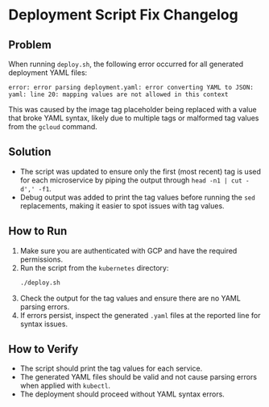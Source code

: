 # Deployment Script Fix Changelog

## Problem

When running `deploy.sh`, the following error occurred for all generated deployment YAML files:

```
error: error parsing deployment.yaml: error converting YAML to JSON: yaml: line 20: mapping values are not allowed in this context
```

This was caused by the image tag placeholder being replaced with a value that broke YAML syntax, likely due to multiple tags or malformed tag values from the `gcloud` command.

## Solution

- The script was updated to ensure only the first (most recent) tag is used for each microservice by piping the output through `head -n1 | cut -d',' -f1`.
- Debug output was added to print the tag values before running the `sed` replacements, making it easier to spot issues with tag values.

## How to Run

1. Make sure you are authenticated with GCP and have the required permissions.
2. Run the script from the `kubernetes` directory:
   ```bash
   ./deploy.sh
   ```
3. Check the output for the tag values and ensure there are no YAML parsing errors.
4. If errors persist, inspect the generated `.yaml` files at the reported line for syntax issues.

## How to Verify

- The script should print the tag values for each service.
- The generated YAML files should be valid and not cause parsing errors when applied with `kubectl`.
- The deployment should proceed without YAML syntax errors. 